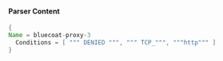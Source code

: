 #### Parser Content
```Java
{
Name = bluecoat-proxy-3
  Conditions = [ """ DENIED """, """ TCP_""", """http""" ]
}
```